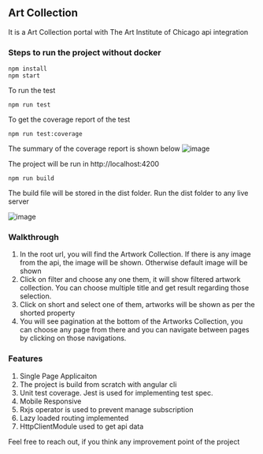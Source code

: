 ## Art Collection

It is a Art Collection portal with The Art Institute of Chicago api integration

### Steps to run the project without docker

```
npm install
npm start
```

To run the test

```
npm run test
```

To get the coverage report of the test

```
npm run test:coverage
```

The summary of the coverage report is shown below
![image](site-coverage.png)

The project will be run in http://localhost:4200

```
npm run build
```

The build file will be stored in the dist folder. Run the dist folder to any live server

![image](site-preview.png)

### Walkthrough

1. In the root url, you will find the Artwork Collection. If there is any image from the api, the image will be shown. Otherwise default image will be shown
2. Click on filter and choose any one them, it will show filtered artwork collection. You can choose multiple title and get result regarding those selection.
3. Click on short and select one of them, artworks will be shown as per the shorted property
4. You will see pagination at the bottom of the Artworks Collection, you can choose any page from there and you can navigate between pages by clicking on those navigations.

### Features

1. Single Page Applicaiton
2. The project is build from scratch with angular cli
3. Unit test coverage. Jest is used for implementing test spec.
4. Mobile Responsive
5. Rxjs operator is used to prevent manage subscription
6. Lazy loaded routing implemented
7. HttpClientModule used to get api data

Feel free to reach out, if you think any improvement point of the project
